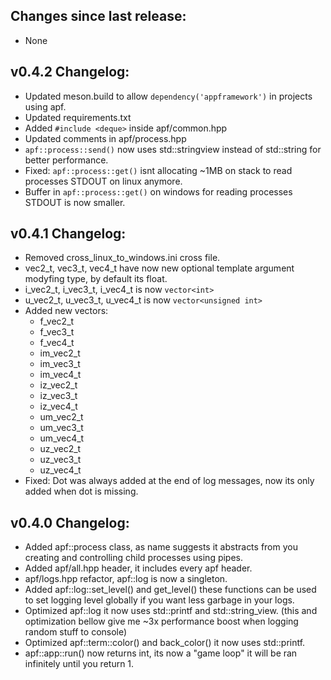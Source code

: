 ## Changes since last release:
- None


## v0.4.2 Changelog:
- Updated meson.build to allow `dependency('appframework')` in projects using apf.
- Updated requirements.txt
- Added `#include <deque>` inside apf/common.hpp
- Updated comments in apf/process.hpp
- `apf::process::send()` now uses std::stringview instead of std::string for better performance.
- Fixed: `apf::process::get()` isnt allocating ~1MB on stack to read processes STDOUT on linux anymore.
- Buffer in `apf::process::get()` on windows for reading processes STDOUT is now smaller.


## v0.4.1 Changelog:
- Removed cross_linux_to_windows.ini cross file.
- vec2_t, vec3_t, vec4_t have now new optional template argument modyfing type, by default its float.
- i_vec2_t, i_vec3_t, i_vec4_t is now `vector<int>`
- u_vec2_t, u_vec3_t, u_vec4_t is now `vector<unsigned int>`
- Added new vectors:
  - f_vec2_t
  - f_vec3_t
  - f_vec4_t
  - im_vec2_t
  - im_vec3_t
  - im_vec4_t
  - iz_vec2_t
  - iz_vec3_t
  - iz_vec4_t
  - um_vec2_t
  - um_vec3_t
  - um_vec4_t
  - uz_vec2_t
  - uz_vec3_t
  - uz_vec4_t
- Fixed: Dot was always added at the end of log messages, now its only added when dot is missing.


## v0.4.0 Changelog:
- Added apf::process class, as name suggests it abstracts from you creating and controlling child processes using pipes.
- Added apf/all.hpp header, it includes every apf header.
- apf/logs.hpp refactor, apf::log is now a singleton.
- Added apf::log::set_level() and get_level() these functions can be used to set logging level globally if you want less garbage in your logs.
- Optimized apf::log it now uses std::printf and std::string_view. (this and optimization bellow give me ~3x performance boost when logging random stuff to console)
- Optimized apf::term::color() and back_color() it now uses std::printf.
- apf::app::run() now returns int, its now a "game loop" it will be ran infinitely until you return 1.